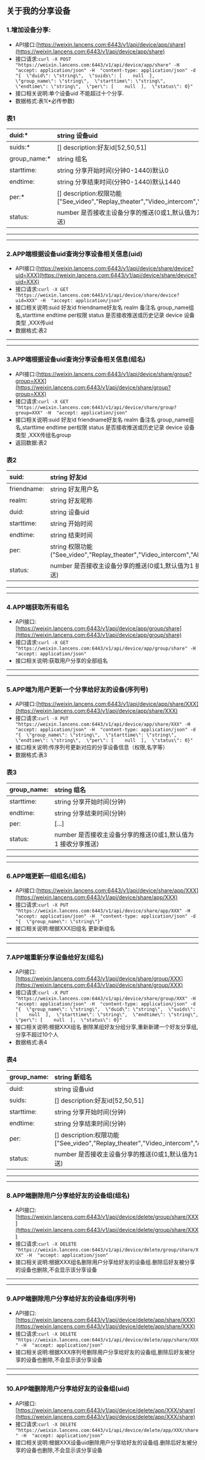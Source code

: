 ## 关于我的分享设备

### 1.增加设备分享:

* API接口:[https://weixin.lancens.com:6443/v1/api/device/app/share](https://weixin.lancens.com:6443/v1/api/device/app/share)
* 接口请求:`curl -X POST "https://weixin.lancens.com:6443/v1/api/device/app/share" -H  "accept: application/json" -H  "content-type: application/json" -d "{  \"duid\": \"string\",  \"suids\": [    null  ],  \"group_name\": \"string\",  \"starttime\": \"string\",  \"endtime\": \"string\",  \"per\": [    null  ],  \"status\": 0}"`
* 接口相关说明:单个设备uid 不能超过十个分享.
* 数据格式:表1\(\*必传参数\)

### 表1

| duid:\* | string 设备uid |
| :--- | :--- |
| suids:\* | \[\] description:好友id\[52,50,51\] |
| group\_name:\* | string 组名 |
| starttime: | string 分享开始时间\(分钟0-1440\)默认0 |
| endtime: | string 分享结束时间\(分钟0-1440\)默认1440 |
| per:\* | \[\] description:权限功能\["See\_video","Replay\_theater","Video\_intercom","Alarm\_push"\] |
| status: | number 是否接收主设备分享的推送\(0或1,默认值为1 接收分享推送\) |

---

---

### 2.APP端根据设备uid查询分享设备相关信息\(uid\)

* API接口:[https://weixin.lancens.com:6443/v1/api/device/share/device?uid=XXX](https://weixin.lancens.com:6443/v1/api/device/share/device?uid=XXX)
* 接口请求:`curl -X GET "https://weixin.lancens.com:6443/v1/api/device/share/device?uid=XXX" -H  "accept: application/json"`
* 接口相关说明:suid 好友id friendname好友名 realm 备注名 group\_name组名,starttime endtime per权限 status 是否接收推送或历史记录  device 设备类型 ,XXX传uid
* 数据格式:表2

---

---

### 3.APP端根据设备uid查询分享设备相关信息\(组名\)

* API接口:[https://weixin.lancens.com:6443/v1/api/device/share/group?group=XXX](https://weixin.lancens.com:6443/v1/api/device/share/group?group=XXX)
* 接口请求:`curl -X GET "https://weixin.lancens.com:6443/v1/api/device/share/group?group=XXX" -H  "accept: application/json"`
* 接口相关说明:suid 好友id friendname好友名 realm 备注名 group\_name组名,starttime endtime per权限 status 是否接收推送或历史记录  device 设备类型 ,XXX传组名group
* 返回数据:表2

### 表2

| suid: | string 好友id |
| :--- | :--- |
| friendname: | string 好友用户名 |
| realm: | string 好友昵称 |
| duid: | string 设备uid |
| starttime: | string 开始时间 |
| endtime: | string 结束时间 |
| per: | string 权限功能\("See\_video","Replay\_theater","Video\_intercom","Alarm\_push"\) |
| status: | number 是否接收主设备分享的推送\(0或1,默认值为1 接收分享推送\) |

---

---

### 4.APP端获取所有组名

* API接口:[https://weixin.lancens.com:6443/v1/api/device/app/group/share](https://weixin.lancens.com:6443/v1/api/device/app/group/share)
* 接口请求:`curl -X GET "https://weixin.lancens.com:6443/v1/api/device/app/group/share" -H  "accept: application/json"`
* 接口相关说明:获取用户分享的全部组名

---

---

### 5.APP端为用户更新一个分享给好友的设备\(序列号\)

* API接口:[https://weixin.lancens.com:6443/v1/api/device/app/share/XXX](https://weixin.lancens.com:6443/v1/api/device/app/share/XXX)
* 接口请求:`curl -X PUT "https://weixin.lancens.com:6443/v1/api/device/app/share/XXX" -H  "accept: application/json" -H  "content-type: application/json" -d "{  \"group_name\": \"string\",  \"starttime\": \"string\",  \"endtime\": \"string\",  \"per\": [    null  ],  \"status\": 0}"`
* 接口相关说明:传序列号更新对应的分享设备信息（权限,名字等）
* 数据格式:表3

### 表3

| group\_name: | string 组名 |
| :--- | :--- |
| starttime: | string 分享开始时间\(分钟\) |
| endtime: | string 分享结束时间\(分钟\) |
| per: | \[...\] |
| status: | number 是否接收主设备分享的推送\(0或1,默认值为1 接收分享推送\) |

---

---

### 6.APP端更新一组组名\(组名\)

* API接口:[https://weixin.lancens.com:6443/v1/api/device/share/app/XXX](https://weixin.lancens.com:6443/v1/api/device/share/app/XXX)
* 接口请求:`curl -X PUT "https://weixin.lancens.com:6443/v1/api/device/share/app/XXX" -H  "accept: application/json" -H  "content-type: application/json" -d "{  \"group_name\": \"string\"}"`
* 接口相关说明:根据XXX旧组名 更新新组名

---

---

### 7.APP端重新分享设备给好友\(组名\)

* API接口:[https://weixin.lancens.com:6443/v1/api/device/share/group/XXX](https://weixin.lancens.com:6443/v1/api/device/share/group/XXX)
* 接口请求:`curl -X PUT "https://weixin.lancens.com:6443/v1/api/device/share/group/XXX" -H  "accept: application/json" -H  "content-type: application/json" -d "{  \"group_name\": \"string\",  \"duid\": \"string\",  \"suids\": [    null  ],  \"starttime\": \"string\",  \"endtime\": \"string\",  \"per\": [    null  ],  \"status\": 0}"`
* 接口相关说明:根据XXX组名 删除某组好友分组分享,重新新建一个好友分享组,分享不超过10个人
* 数据格式:表4

### 表4

| group\_name: | string 新组名 |
| :--- | :--- |
| duid: | string 设备uid |
| suids: | \[\] description:好友id\[52,50,51\] |
| starttime: | string 分享开始时间\(分钟\) |
| endtime: | string 分享结束时间\(分钟\) |
| per: | \[\] description:权限功能\["See\_video","Replay\_theater","Video\_intercom","Alarm\_push"\] |
| status: | number 是否接收主设备分享的推送\(0或1,默认值为1 接收分享推送\) |

---

---

### 8.APP端删除用户分享给好友的设备组\(组名\)

* API接口:[https://weixin.lancens.com:6443/v1/api/device/delete/group/share/XXX](https://weixin.lancens.com:6443/v1/api/device/delete/group/share/XXX)
* 接口请求:`curl -X DELETE "https://weixin.lancens.com:6443/v1/api/device/delete/group/share/XXX" -H  "accept: application/json"`
* 接口相关说明:根据XXX组名删除用户分享给好友的设备组.删除后好友被分享的设备也删除,不会显示该分享设备

---

---

### 9.APP端删除用户分享给好友的设备组\(序列号\)

* API接口:[https://weixin.lancens.com:6443/v1/api/device/delete/app/share/XXX](https://weixin.lancens.com:6443/v1/api/device/delete/app/share/XXX)
* 接口请求:`curl -X DELETE "https://weixin.lancens.com:6443/v1/api/device/delete/app/share/XXX" -H  "accept: application/json"`
* 接口相关说明:根据XXX序列号删除用户分享给好友的设备组,删除后好友被分享的设备也删除,不会显示该分享设备

---

---

### 10.APP端删除用户分享给好友的设备组\(uid\)

* API接口:[https://weixin.lancens.com:6443/v1/api/device/delete/app/XXX/share](https://weixin.lancens.com:6443/v1/api/device/delete/app/XXX/share)
* 接口请求:`curl -X DELETE "https://weixin.lancens.com:6443/v1/api/device/delete/app/XXX/share" -H  "accept: application/json"`
* 接口相关说明:根据XXX设备uid删除用户分享给好友的设备组.删除后好友被分享的设备也删除,不会显示该分享设备



